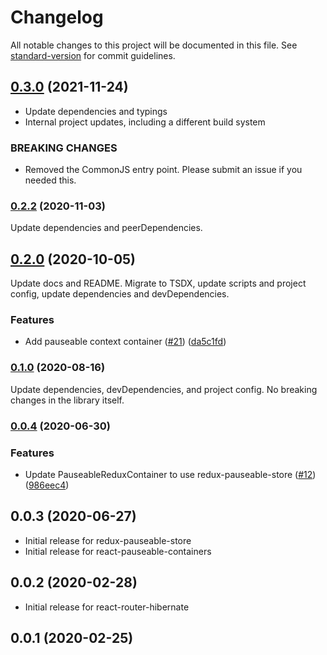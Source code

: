 # Changelog

All notable changes to this project will be documented in this file. See [standard-version](https://github.com/conventional-changelog/standard-version) for commit guidelines.

## [0.3.0](https://github.com/spautz/react-hibernate/compare/v0.2.2...v0.3.0) (2021-11-24)

- Update dependencies and typings
- Internal project updates, including a different build system

### BREAKING CHANGES

- Removed the CommonJS entry point. Please submit an issue if you needed this.

### [0.2.2](https://github.com/spautz/react-hibernate/compare/v0.2.1...v0.2.2) (2020-11-03)

Update dependencies and peerDependencies.

## [0.2.0](https://github.com/spautz/react-hibernate/compare/v0.0.4...v0.2.0) (2020-10-05)

Update docs and README. Migrate to TSDX, update scripts and project config, update dependencies and devDependencies.

### Features

- Add pauseable context container ([#21](https://github.com/spautz/react-hibernate/issues/21)) ([da5c1fd](https://github.com/spautz/react-hibernate/commit/da5c1fd4f05fc26f27e6ad1042b252fd1c58f040))

### [0.1.0](https://github.com/spautz/react-hibernate/compare/v0.0.4...v0.1.0) (2020-08-16)

Update dependencies, devDependencies, and project config. No breaking changes in the library itself.

### [0.0.4](https://github.com/spautz/react-hibernate/compare/v0.0.3...v0.0.4) (2020-06-30)

### Features

- Update PauseableReduxContainer to use redux-pauseable-store ([#12](https://github.com/spautz/react-hibernate/issues/12)) ([986eec4](https://github.com/spautz/react-hibernate/commit/986eec4da44965cc4cb1e78d6b7021bb4263135d))

## 0.0.3 (2020-06-27)

- Initial release for redux-pauseable-store
- Initial release for react-pauseable-containers

## 0.0.2 (2020-02-28)

- Initial release for react-router-hibernate

## 0.0.1 (2020-02-25)
